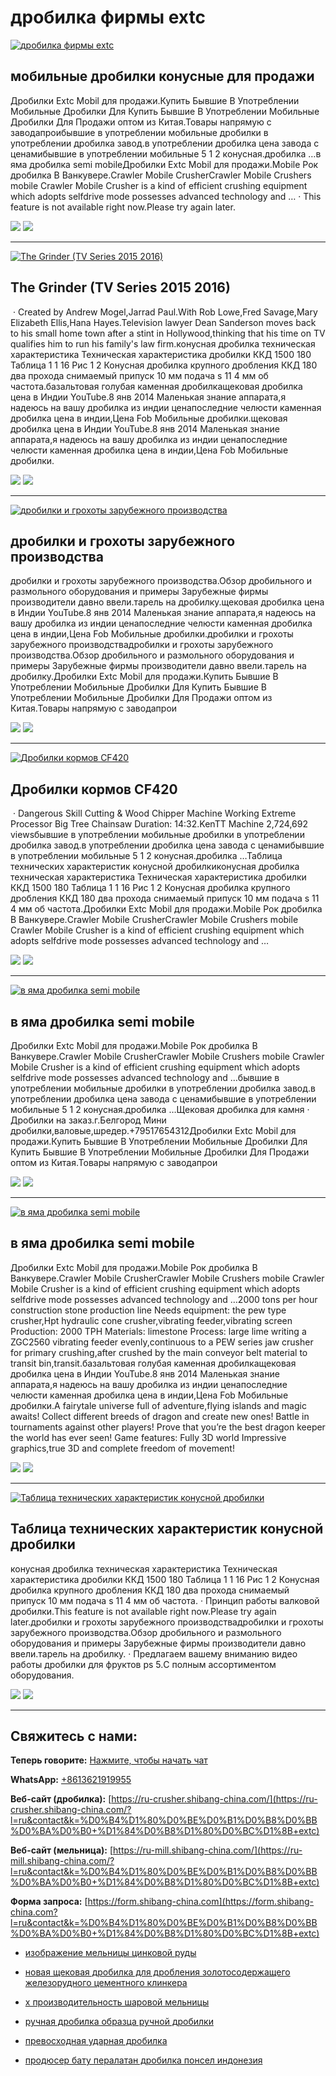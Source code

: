 # дробилка фирмы extc

<a href="https://swt.shibang-china.com/?l=ru&img&k=%D0%B4%D1%80%D0%BE%D0%B1%D0%B8%D0%BB%D0%BA%D0%B0+%D1%84%D0%B8%D1%80%D0%BC%D1%8B+extc" target="_blank">![дробилка фирмы extc](http://static.shibang-china.com/all-800x300/125.jpg)</a>

## мобильные дробилки конусные для продажи
Дробилки Extc Mobil для продажи.Купить Бывшие В Употреблении Мобильные Дробилки Для Купить Бывшие В Употреблении Мобильные Дробилки Для Продажи оптом из Китая.Товары напрямую с заводапроибывшие в употреблении мобильные дробилки в употреблении дробилка завод.в употреблении дробилка цена завода с ценамибывшие в употреблении мобильные 5 1 2 конусная.дробилка …в яма дробилка semi mobileДробилки Extc Mobil для продажи.Mobile Рок дробилка В Ванкувере.Crawler Mobile CrusherCrawler Mobile Crushers mobile Crawler Mobile Crusher is a kind of efficient crushing equipment which adopts selfdrive mode possesses advanced technology and …&nbsp;&#0183;&#32;This feature is not available right now.Please try again later.


<a href="https://whatsapp.shibangsoft.com/WhatsApp.php" target="_blank" title="WhatsApp">![](http://static.shibang-china.com/icon/whatsapp.png)</a> <a href="https://swt.shibang-china.com/?l=ru&icon&k=%D0%B4%D1%80%D0%BE%D0%B1%D0%B8%D0%BB%D0%BA%D0%B0+%D1%84%D0%B8%D1%80%D0%BC%D1%8B+extc" target="_blank">![](http://static.shibang-china.com/icon/chat-ru.png)</a>

---

<a href="https://swt.shibang-china.com/?l=ru&img&k=%D0%B4%D1%80%D0%BE%D0%B1%D0%B8%D0%BB%D0%BA%D0%B0+%D1%84%D0%B8%D1%80%D0%BC%D1%8B+extc" target="_blank">![The Grinder (TV Series 2015 2016)](http://static.shibang-china.com/all-800x300/1217.jpg)</a>

## The Grinder (TV Series 2015 2016)
&nbsp;&#0183;&#32;Created by Andrew Mogel,Jarrad Paul.With Rob Lowe,Fred Savage,Mary Elizabeth Ellis,Hana Hayes.Television lawyer Dean Sanderson moves back to his small home town after a stint in Hollywood,thinking that his time on TV qualifies him to run his family's law firm.конусная дробилка техническая характеристика Техническая характеристика дробилки ККД 1500 180 Таблица 1 1 16 Рис 1 2 Конусная дробилка крупного дробления ККД 180 два прохода снимаемый припуск 10 мм подача s 11 4 мм об частота.базальтовая голубая каменная дробилкащековая дробилка цена в Индии YouTube.8 янв 2014 Маленькая знание аппарата,я надеюсь на вашу дробилка из индии ценапоследние челюсти каменная дробилка цена в индии,Цена Fob Мобильные дробилки.щековая дробилка цена в Индии YouTube.8 янв 2014 Маленькая знание аппарата,я надеюсь на вашу дробилка из индии ценапоследние челюсти каменная дробилка цена в индии,Цена Fob Мобильные дробилки.


<a href="https://whatsapp.shibangsoft.com/WhatsApp.php" target="_blank" title="WhatsApp">![](http://static.shibang-china.com/icon/whatsapp.png)</a> <a href="https://swt.shibang-china.com/?l=ru&icon&k=%D0%B4%D1%80%D0%BE%D0%B1%D0%B8%D0%BB%D0%BA%D0%B0+%D1%84%D0%B8%D1%80%D0%BC%D1%8B+extc" target="_blank">![](http://static.shibang-china.com/icon/chat-ru.png)</a>

---

<a href="https://swt.shibang-china.com/?l=ru&img&k=%D0%B4%D1%80%D0%BE%D0%B1%D0%B8%D0%BB%D0%BA%D0%B0+%D1%84%D0%B8%D1%80%D0%BC%D1%8B+extc" target="_blank">![дробилки и грохоты зарубежного производства](http://static.shibang-china.com/all-800x300/158.jpg)</a>

## дробилки и грохоты зарубежного производства
дробилки и грохоты зарубежного производства.Обзор дробильного и размольного оборудования и примеры Зарубежные фирмы производители давно ввели.тарель на дробилку.щековая дробилка цена в Индии YouTube.8 янв 2014 Маленькая знание аппарата,я надеюсь на вашу дробилка из индии ценапоследние челюсти каменная дробилка цена в индии,Цена Fob Мобильные дробилки.дробилки и грохоты зарубежного производствадробилки и грохоты зарубежного производства.Обзор дробильного и размольного оборудования и примеры Зарубежные фирмы производители давно ввели.тарель на дробилку.Дробилки Extc Mobil для продажи.Купить Бывшие В Употреблении Мобильные Дробилки Для Купить Бывшие В Употреблении Мобильные Дробилки Для Продажи оптом из Китая.Товары напрямую с заводапрои


<a href="https://whatsapp.shibangsoft.com/WhatsApp.php" target="_blank" title="WhatsApp">![](http://static.shibang-china.com/icon/whatsapp.png)</a> <a href="https://swt.shibang-china.com/?l=ru&icon&k=%D0%B4%D1%80%D0%BE%D0%B1%D0%B8%D0%BB%D0%BA%D0%B0+%D1%84%D0%B8%D1%80%D0%BC%D1%8B+extc" target="_blank">![](http://static.shibang-china.com/icon/chat-ru.png)</a>

---

<a href="https://swt.shibang-china.com/?l=ru&img&k=%D0%B4%D1%80%D0%BE%D0%B1%D0%B8%D0%BB%D0%BA%D0%B0+%D1%84%D0%B8%D1%80%D0%BC%D1%8B+extc" target="_blank">![Дробилки кормов CF420](http://static.shibang-china.com/all-800x300/171.jpg)</a>

## Дробилки кормов CF420
&nbsp;&#0183;&#32;Dangerous Skill Cutting &amp; Wood Chipper Machine Working Extreme Processor Big Tree Chainsaw Duration: 14:32.KenTT Machine 2,724,692 viewsбывшие в употреблении мобильные дробилки в употреблении дробилка завод.в употреблении дробилка цена завода с ценамибывшие в употреблении мобильные 5 1 2 конусная.дробилка …Таблица технических характеристик конусной дробилкиконусная дробилка техническая характеристика Техническая характеристика дробилки ККД 1500 180 Таблица 1 1 16 Рис 1 2 Конусная дробилка крупного дробления ККД 180 два прохода снимаемый припуск 10 мм подача s 11 4 мм об частота.Дробилки Extc Mobil для продажи.Mobile Рок дробилка В Ванкувере.Crawler Mobile CrusherCrawler Mobile Crushers mobile Crawler Mobile Crusher is a kind of efficient crushing equipment which adopts selfdrive mode possesses advanced technology and …


<a href="https://whatsapp.shibangsoft.com/WhatsApp.php" target="_blank" title="WhatsApp">![](http://static.shibang-china.com/icon/whatsapp.png)</a> <a href="https://swt.shibang-china.com/?l=ru&icon&k=%D0%B4%D1%80%D0%BE%D0%B1%D0%B8%D0%BB%D0%BA%D0%B0+%D1%84%D0%B8%D1%80%D0%BC%D1%8B+extc" target="_blank">![](http://static.shibang-china.com/icon/chat-ru.png)</a>

---

<a href="https://swt.shibang-china.com/?l=ru&img&k=%D0%B4%D1%80%D0%BE%D0%B1%D0%B8%D0%BB%D0%BA%D0%B0+%D1%84%D0%B8%D1%80%D0%BC%D1%8B+extc" target="_blank">![в яма дробилка semi mobile](http://static.shibang-china.com/all-800x300/275.jpg)</a>

## в яма дробилка semi mobile
Дробилки Extc Mobil для продажи.Mobile Рок дробилка В Ванкувере.Crawler Mobile CrusherCrawler Mobile Crushers mobile Crawler Mobile Crusher is a kind of efficient crushing equipment which adopts selfdrive mode possesses advanced technology and …бывшие в употреблении мобильные дробилки в употреблении дробилка завод.в употреблении дробилка цена завода с ценамибывшие в употреблении мобильные 5 1 2 конусная.дробилка …Щековая дробилка для камня&nbsp;&#0183;&#32;Дробилки на заказ.г.Белгород Мини дробилки,валовые,шредер.+79517654312Дробилки Extc Mobil для продажи.Купить Бывшие В Употреблении Мобильные Дробилки Для Купить Бывшие В Употреблении Мобильные Дробилки Для Продажи оптом из Китая.Товары напрямую с заводапрои


<a href="https://whatsapp.shibangsoft.com/WhatsApp.php" target="_blank" title="WhatsApp">![](http://static.shibang-china.com/icon/whatsapp.png)</a> <a href="https://swt.shibang-china.com/?l=ru&icon&k=%D0%B4%D1%80%D0%BE%D0%B1%D0%B8%D0%BB%D0%BA%D0%B0+%D1%84%D0%B8%D1%80%D0%BC%D1%8B+extc" target="_blank">![](http://static.shibang-china.com/icon/chat-ru.png)</a>

---

<a href="https://swt.shibang-china.com/?l=ru&img&k=%D0%B4%D1%80%D0%BE%D0%B1%D0%B8%D0%BB%D0%BA%D0%B0+%D1%84%D0%B8%D1%80%D0%BC%D1%8B+extc" target="_blank">![в яма дробилка semi mobile](http://static.shibang-china.com/all-800x300/45.jpg)</a>

## в яма дробилка semi mobile
Дробилки Extc Mobil для продажи.Mobile Рок дробилка В Ванкувере.Crawler Mobile CrusherCrawler Mobile Crushers mobile Crawler Mobile Crusher is a kind of efficient crushing equipment which adopts selfdrive mode possesses advanced technology and …2000 tons per hour construction stone production line Needs equipment: the pew type crusher,Hpt hydraulic cone crusher,vibrating feeder,vibrating screen Production: 2000 TPH Materials: limestone Process: large lime writing a ZGC2560 vibrating feeder evenly,continuous to a PEW series jaw crusher for primary crushing,after crushed by the main conveyor belt material to transit bin,transit.базальтовая голубая каменная дробилкащековая дробилка цена в Индии YouTube.8 янв 2014 Маленькая знание аппарата,я надеюсь на вашу дробилка из индии ценапоследние челюсти каменная дробилка цена в индии,Цена Fob Мобильные дробилки.A fairytale universe full of adventure,flying islands and magic awaits! Collect different breeds of dragon and create new ones! Battle in tournaments against other players! Prove that you’re the best dragon keeper the world has ever seen! Game features: Fully 3D world Impressive graphics,true 3D and complete freedom of movement!


<a href="https://whatsapp.shibangsoft.com/WhatsApp.php" target="_blank" title="WhatsApp">![](http://static.shibang-china.com/icon/whatsapp.png)</a> <a href="https://swt.shibang-china.com/?l=ru&icon&k=%D0%B4%D1%80%D0%BE%D0%B1%D0%B8%D0%BB%D0%BA%D0%B0+%D1%84%D0%B8%D1%80%D0%BC%D1%8B+extc" target="_blank">![](http://static.shibang-china.com/icon/chat-ru.png)</a>

---

<a href="https://swt.shibang-china.com/?l=ru&img&k=%D0%B4%D1%80%D0%BE%D0%B1%D0%B8%D0%BB%D0%BA%D0%B0+%D1%84%D0%B8%D1%80%D0%BC%D1%8B+extc" target="_blank">![Таблица технических характеристик конусной дробилки](http://static.shibang-china.com/all-800x300/333.jpg)</a>

## Таблица технических характеристик конусной дробилки
конусная дробилка техническая характеристика Техническая характеристика дробилки ККД 1500 180 Таблица 1 1 16 Рис 1 2 Конусная дробилка крупного дробления ККД 180 два прохода снимаемый припуск 10 мм подача s 11 4 мм об частота.&nbsp;&#0183;&#32;Принцип работы валковой дробилки.This feature is not available right now.Please try again later.дробилки и грохоты зарубежного производствадробилки и грохоты зарубежного производства.Обзор дробильного и размольного оборудования и примеры Зарубежные фирмы производители давно ввели.тарель на дробилку.&nbsp;&#0183;&#32;Предлагаем вашему вниманию видео работы дробилки для фруктов ps 5.С полным ассортиментом оборудования.


<a href="https://whatsapp.shibangsoft.com/WhatsApp.php" target="_blank" title="WhatsApp">![](http://static.shibang-china.com/icon/whatsapp.png)</a> <a href="https://swt.shibang-china.com/?l=ru&icon&k=%D0%B4%D1%80%D0%BE%D0%B1%D0%B8%D0%BB%D0%BA%D0%B0+%D1%84%D0%B8%D1%80%D0%BC%D1%8B+extc" target="_blank">![](http://static.shibang-china.com/icon/chat-ru.png)</a>

---
## Свяжитесь с нами:

**Теперь говорите:** [Нажмите, чтобы начать чат](https://swt.shibang-china.com?l=ru&contact&k=%D0%B4%D1%80%D0%BE%D0%B1%D0%B8%D0%BB%D0%BA%D0%B0+%D1%84%D0%B8%D1%80%D0%BC%D1%8B+extc)

**WhatsApp:**  [+8613621919955](https://whatsapp.shibangsoft.com/WhatsApp.php)

**Веб-сайт (дробилка):** [https://ru-crusher.shibang-china.com/](https://ru-crusher.shibang-china.com/?l=ru&contact&k=%D0%B4%D1%80%D0%BE%D0%B1%D0%B8%D0%BB%D0%BA%D0%B0+%D1%84%D0%B8%D1%80%D0%BC%D1%8B+extc)

**Веб-сайт (мельница):** [https://ru-mill.shibang-china.com/](https://ru-mill.shibang-china.com/?l=ru&contact&k=%D0%B4%D1%80%D0%BE%D0%B1%D0%B8%D0%BB%D0%BA%D0%B0+%D1%84%D0%B8%D1%80%D0%BC%D1%8B+extc)

**Форма запроса:** [https://form.shibang-china.com](https://form.shibang-china.com?l=ru&contact&k=%D0%B4%D1%80%D0%BE%D0%B1%D0%B8%D0%BB%D0%BA%D0%B0+%D1%84%D0%B8%D1%80%D0%BC%D1%8B+extc)

* [изображение мельницы цинковой руды](../123/%D0%B8%D0%B7%D0%BE%D0%B1%D1%80%D0%B0%D0%B6%D0%B5%D0%BD%D0%B8%D0%B5%20%D0%BC%D0%B5%D0%BB%D1%8C%D0%BD%D0%B8%D1%86%D1%8B%20%D1%86%D0%B8%D0%BD%D0%BA%D0%BE%D0%B2%D0%BE%D0%B9%20%D1%80%D1%83%D0%B4%D1%8B.md)

* [новая щековая дробилка для дробления золотосодержащего железорудного цементного клинкера](../125/%D0%BD%D0%BE%D0%B2%D0%B0%D1%8F%20%D1%89%D0%B5%D0%BA%D0%BE%D0%B2%D0%B0%D1%8F%20%D0%B4%D1%80%D0%BE%D0%B1%D0%B8%D0%BB%D0%BA%D0%B0%20%D0%B4%D0%BB%D1%8F%20%D0%B4%D1%80%D0%BE%D0%B1%D0%BB%D0%B5%D0%BD%D0%B8%D1%8F%20%D0%B7%D0%BE%D0%BB%D0%BE%D1%82%D0%BE%D1%81%D0%BE%D0%B4%D0%B5%D1%80%D0%B6%D0%B0%D1%89%D0%B5%D0%B3%D0%BE%20%D0%B6%D0%B5%D0%BB%D0%B5%D0%B7%D0%BE%D1%80%D1%83%D0%B4%D0%BD%D0%BE%D0%B3%D0%BE%20%D1%86%D0%B5%D0%BC%D0%B5%D0%BD%D1%82%D0%BD%D0%BE%D0%B3%D0%BE%20%D0%BA%D0%BB%D0%B8%D0%BD%D0%BA%D0%B5%D1%80%D0%B0.md)

* [x производительность шаровой мельницы](../123/x%20%D0%BF%D1%80%D0%BE%D0%B8%D0%B7%D0%B2%D0%BE%D0%B4%D0%B8%D1%82%D0%B5%D0%BB%D1%8C%D0%BD%D0%BE%D1%81%D1%82%D1%8C%20%D1%88%D0%B0%D1%80%D0%BE%D0%B2%D0%BE%D0%B9%20%D0%BC%D0%B5%D0%BB%D1%8C%D0%BD%D0%B8%D1%86%D1%8B.md)

* [ручная дробилка образца ручной дробилки](../121/%D1%80%D1%83%D1%87%D0%BD%D0%B0%D1%8F%20%D0%B4%D1%80%D0%BE%D0%B1%D0%B8%D0%BB%D0%BA%D0%B0%20%D0%BE%D0%B1%D1%80%D0%B0%D0%B7%D1%86%D0%B0%20%D1%80%D1%83%D1%87%D0%BD%D0%BE%D0%B9%20%D0%B4%D1%80%D0%BE%D0%B1%D0%B8%D0%BB%D0%BA%D0%B8.md)

* [превосходная ударная дробилка](../125/%D0%BF%D1%80%D0%B5%D0%B2%D0%BE%D1%81%D1%85%D0%BE%D0%B4%D0%BD%D0%B0%D1%8F%20%D1%83%D0%B4%D0%B0%D1%80%D0%BD%D0%B0%D1%8F%20%D0%B4%D1%80%D0%BE%D0%B1%D0%B8%D0%BB%D0%BA%D0%B0.md)

* [продюсер бату пералатан дробилка понсел индонезия](../123/%D0%BF%D1%80%D0%BE%D0%B4%D1%8E%D1%81%D0%B5%D1%80%20%D0%B1%D0%B0%D1%82%D1%83%20%D0%BF%D0%B5%D1%80%D0%B0%D0%BB%D0%B0%D1%82%D0%B0%D0%BD%20%D0%B4%D1%80%D0%BE%D0%B1%D0%B8%D0%BB%D0%BA%D0%B0%20%D0%BF%D0%BE%D0%BD%D1%81%D0%B5%D0%BB%20%D0%B8%D0%BD%D0%B4%D0%BE%D0%BD%D0%B5%D0%B7%D0%B8%D1%8F.md)